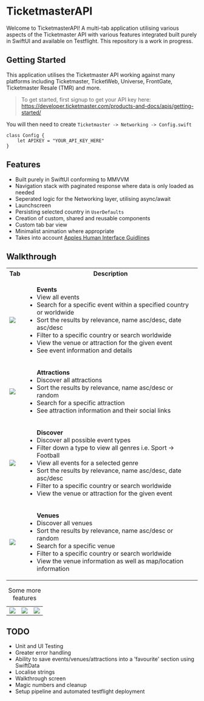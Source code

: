 # TicketmasterAPI
Welcome to TicketmasterAPI! A multi-tab application utilising various aspects of the Ticketmaster API with various features integrated built purely in SwiftUI and available on Testflight. This repository is a work in progress. 

## Getting Started

This application utilises the Ticketmaster API working against many platforms including Ticketmaster, TicketWeb, Universe, FrontGate, Ticketmaster Resale (TMR) and more. 

> To get started, first signup to get your API key here:
https://developer.ticketmaster.com/products-and-docs/apis/getting-started/

You will then need to create `Ticketmaster -> Networking -> Config.swift`
```  
class Config {
    let APIKEY = "YOUR_API_KEY_HERE"
} 
```

## Features
- Built purely in SwiftUI conforming to MMVVM
- Navigation stack with paginated response where data is only loaded as needed
- Seperated logic for the Networking layer, utilising async/await
- Launchscreen
- Persisting selected country in `UserDefaults`
- Creation of custom, shared and reusable components
- Custom tab bar view
- Minimalist animation where appropriate 
- Takes into account [Apples Human Interface Guidlines]([/guides/content/editing-an-existing-page#modifying-front-matter](https://developer.apple.com/design/human-interface-guidelines))


## Walkthrough
<table>
    <tr>
        <th>Tab</th>
        <th>Description</th>
    </tr>
    <tr>
        <td><img src="https://github.com/noumaaaan/TicketmasterAPI/assets/43879032/8eb00d2f-34fa-4303-8c4c-4a6ffb2d9784"></td>
        <td><ul>
            <strong>Events</strong>
            <li>View all events </li>
            <li>Search for a specific event within a specified country or worldwide</li>
            <li>Sort the results by relevance, name asc/desc, date asc/desc</li>
            <li>Filter to a specific country or search worldwide</li>
            <li>View the venue or attraction for the given event</li>
            <li>See event information and details</li>
        </ul></td>
    </tr>
        <tr>          
        <td><img src="https://github.com/noumaaaan/TicketmasterAPI/assets/43879032/c9ae6f2a-1403-4649-bc77-5a8bd4c2e185"></td>
        <td><ul>
            <strong>Attractions</strong>
            <li>Discover all attractions</li>
            <li>Sort the results by relevance, name asc/desc or random</li>
            <li>Search for a specific attraction</li>
            <li>See attraction information and their social links</li>
        </ul></td>
    </tr>
        <tr>
        <td><img src="https://github.com/noumaaaan/TicketmasterAPI/assets/43879032/bac6f1c0-75b7-4d0c-a8cc-e20776a64bd6"></td>
        <td><ul>
            <strong>Discover</strong>
            <li>Discover all possible event types </li>
            <li>Filter down a type to view all genres i.e. Sport -> Football</li>
            <li>View all events for a selected genre</li>
            <li>Sort the results by relevance, name asc/desc, date asc/desc</li>
            <li>Filter to a specific country or search worldwide</li>
            <li>View the venue or attraction for the given event</li>
        </ul></td>
    </tr>
        <tr>
        <td><img src="https://github.com/noumaaaan/TicketmasterAPI/assets/43879032/83ab5c21-d1e9-489d-b1ff-94c518cce2f1"></td>
        <td><ul>
            <strong>Venues</strong>
            <li>Discover all venues </li>
            <li>Sort the results by relevance, name asc/desc or random</li>
            <li>Search for a specific venue</li>
            <li>Filter to a specific country or search worldwide</li>
            <li>View the venue information as well as map/location information</li>
        </ul></td>
    </tr>
</table>

<table>
  <caption>
    Some more features
  </caption>
  <tbody>
    <tr>
      <td><img src="https://github.com/noumaaaan/TicketmasterAPI/assets/43879032/efa556b3-1979-4a21-8e30-6d3a8a9fa468"></td>
      <td><img src="https://github.com/noumaaaan/TicketmasterAPI/assets/43879032/413135d1-bb77-40ec-8f61-2f5cc93a070b"></td>
      <td><img src="https://github.com/noumaaaan/TicketmasterAPI/assets/43879032/b83f9506-9c49-4a14-93d7-a45558e42c6e"></td>
    </tr>
  </tbody>
</table>


## TODO
- Unit and UI Testing
- Greater error handling
- Ability to save events/venues/attractions into a 'favourite' section using SwiftData
- Localise strings
- Walkthrough screen
- Magic numbers and cleanup
- Setup pipeline and automated testflight deployment
